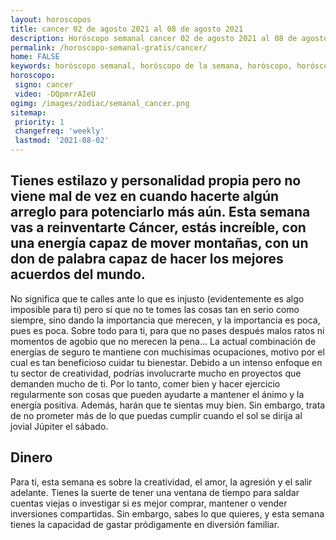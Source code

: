 ```yaml
---
layout: horoscopos
title: cancer 02 de agosto 2021 al 08 de agosto 2021 
description: Horóscopo semanal cancer 02 de agosto 2021 al 08 de agosto 2021. Tienes estilazo y personalidad propia pero no viene mal de vez en cuando hacerte algún arreglo para potenciarlo más aún. Esta semana vas a reinventarte Cáncer, estás increíble, con una energía capaz de mover montañas, con un don de palabra capaz de hacer los mejores acuerdos del mundo.
permalink: /horoscopo-semanal-gratis/cancer/
home: FALSE
keywords: horóscopo semanal, horóscopo de la semana, horóscopo, horóscopo gratis,horóscopos, horóscopo esperanza gracia, horoscopos cancer la semana, horóscopos gratis, Tarot, Astrologia, Zodíaco, cancer, horoscopo gratis, semanal
horoscopo:
 signo: cancer
 video: -DQpmrrAIeU
ogimg: /images/zodiac/semanal_cancer.png
sitemap:
 priority: 1
 changefreq: 'weekly'
 lastmod: '2021-08-02'
---
```




## Tienes estilazo y personalidad propia pero no viene mal de vez en cuando hacerte algún arreglo para potenciarlo más aún. Esta semana vas a reinventarte Cáncer, estás increíble, con una energía capaz de mover montañas, con un don de palabra capaz de hacer los mejores acuerdos del mundo.

No significa que te calles ante lo que es injusto (evidentemente es algo imposible para ti) pero sí que no te tomes las cosas tan en serio como siempre, sino dando la importancia que merecen, y la importancia es poca, pues es poca. Sobre todo para ti, para que no pases después malos ratos ni momentos de agobio que no merecen la pena…
La actual combinación de energías de seguro te mantiene con muchísimas ocupaciones, motivo por el cual es tan beneficioso cuidar tu bienestar. Debido a un intenso enfoque en tu sector de creatividad, podrías involucrarte mucho en proyectos que demanden mucho de ti. Por lo tanto, comer bien y hacer ejercicio regularmente son cosas que pueden ayudarte a mantener el ánimo y la energía positiva. Además, harán que te sientas muy bien. Sin embargo, trata de no prometer más de lo que puedas cumplir cuando el sol se dirija al jovial Júpiter el sábado. 

## Dinero

Para ti, esta semana es sobre la creatividad, el amor, la agresión y el salir adelante. Tienes la suerte de tener una ventana de tiempo para saldar cuentas viejas o investigar si es mejor comprar, mantener o vender inversiones compartidas. Sin embargo, sabes lo que quieres, y esta semana tienes la capacidad de gastar pródigamente en diversión familiar.